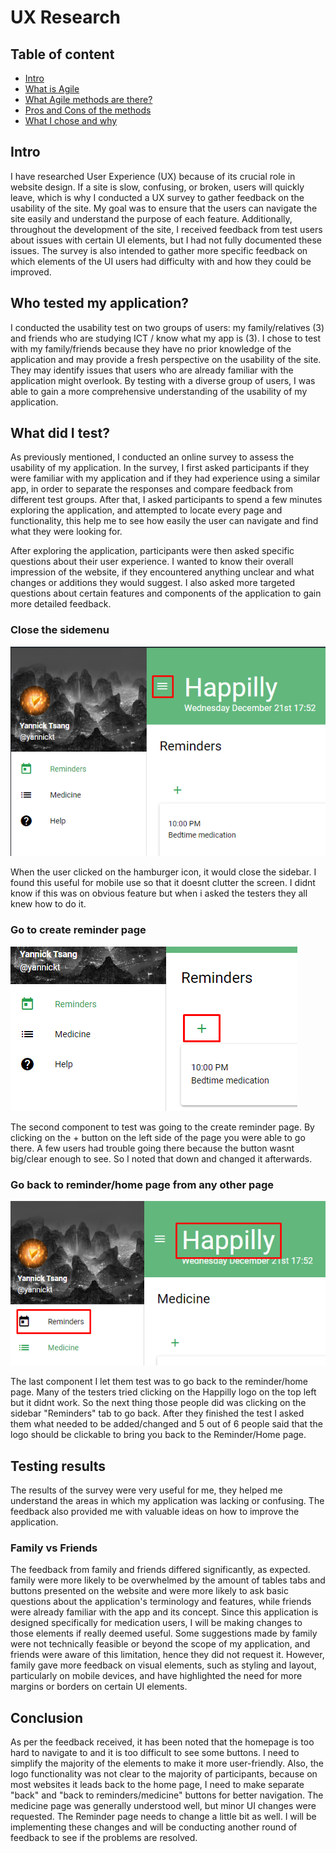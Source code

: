 # UX Research

## Table of content
- [Intro](#intro)
- [What is Agile](#what-is-agile)
- [What Agile methods are there?](#what-agile-methods-are-there?)
- [Pros and Cons of the methods](#pros-and-cons-of-the-methods)
- [What I chose and why](#what-i-chose-and-why)

## Intro 
I have researched User Experience (UX) because of its crucial role in website design. If a site is slow, confusing, or broken, users will quickly leave, which is why I conducted a UX survey to gather feedback on the usability of the site. My goal was to ensure that the users can navigate the site easily and understand the purpose of each feature. Additionally, throughout the development of the site, I received feedback from test users about issues with certain UI elements, but I had not fully documented these issues. The survey is also intended to gather more specific feedback on which elements of the UI users had difficulty with and how they could be improved.

## Who tested my application?
I conducted the usability test on two groups of users: my family/relatives (3) and friends who are studying ICT / know what my app is (3). I chose to test with my family/friends because they have no prior knowledge of the application and may provide a fresh perspective on the usability of the site. They may identify issues that users who are already familiar with the application might overlook. By testing with a diverse group of users, I was able to gain a more comprehensive understanding of the usability of my application.

## What did I test?
As previously mentioned, I conducted an online survey to assess the usability of my application. In the survey, I first asked participants if they were familiar with my application and if they had experience using a similar app, in order to separate the responses and compare feedback from different test groups. After that, I asked participants to spend a few minutes exploring the application, and attempted to locate every page and functionality, this help me to see how easily the user can navigate and find what they were looking for.

After exploring the application, participants were then asked specific questions about their user experience. I wanted to know their overall impression of the website, if they encountered anything unclear and what changes or additions they would suggest. I also asked more targeted questions about certain features and components of the application to gain more detailed feedback.

### Close the sidemenu
![Close sidemenu](resources/close-sidemenu.png)

When the user clicked on the hamburger icon, it would close the sidebar. I found this useful for mobile use so that it doesnt clutter the screen. I didnt know if this was on obvious feature but when i asked the testers they all knew how to do it.

### Go to create reminder page
![Go to create reminder page](resources/create-reminderpage.png)

The second component to test was going to the create reminder page. By clicking on the + button on the left side of the page you were able to go there. A few users had trouble going there because the button wasnt big/clear enough to see. So I noted that down and changed it afterwards.

### Go back to reminder/home page from any other page
![Go back to reminder/home page](resources/return-reminderpage.png)

The last component I let them test was to go back to the reminder/home page. Many of the testers tried clicking on the Happilly logo on the top left but it didnt work. So the next thing those people did was clicking on the sidebar "Reminders" tab to go back. After they finished the test I asked them what needed to be added/changed and 5 out of 6 people said that the logo should be clickable to bring you back to the Reminder/Home page.

## Testing results
The results of the survey were very useful for me, they helped me understand the areas in which my application was lacking or confusing. The feedback also provided me with valuable ideas on how to improve the application.

### Family vs Friends
The feedback from family and friends differed significantly, as expected. family were more likely to be overwhelmed by the amount of tables tabs and buttons presented on the website and were more likely to ask basic questions about the application's terminology and features, while friends were already familiar with the app and its concept. Since this application is designed specifically for medication users, I will be making changes to those elements if really deemed useful. Some suggestions made by family were not technically feasible or beyond the scope of my application, and friends were aware of this limitation, hence they did not request it. However, family gave more feedback on visual elements, such as styling and layout, particularly on mobile devices, and have highlighted the need for more margins or borders on certain UI elements.

## Conclusion
As per the feedback received, it has been noted that the homepage is too hard to navigate to and it is too difficult to see some buttons. I need to simplify the majority of the elements to make it more user-friendly. Also, the logo functionality was not clear to the majority of participants, because on most websites it leads back to the home page, I need to make separate "back" and "back to reminders/medicine" buttons for better navigation. The medicine page was generally understood well, but minor UI changes were requested. The Reminder page needs to change a little bit as well. I will be implementing these changes and will be conducting another round of feedback to see if the problems are resolved.
